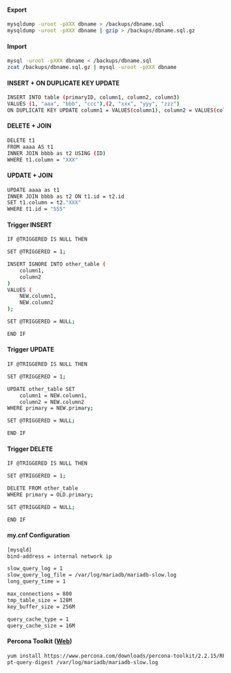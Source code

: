 #### Export
```sh
mysqldump -uroot -pXXX dbname > /backups/dbname.sql
mysqldump -uroot -pXXX dbname | gzip > /backups/dbname.sql.gz
```

#### Import
```sh
mysql -uroot -pXXX dbname < /backups/dbname.sql
zcat /backups/dbname.sql.gz | mysql -uroot -pXXX dbname
```

#### INSERT + ON DUPLICATE KEY UPDATE
```sh
INSERT INTO table (primaryID, column1, column2, column3)
VALUES (1, "aaa", "bbb", "ccc"),(2, "xxx", "yyy", "zzz")
ON DUPLICATE KEY UPDATE column1 = VALUES(column1), column2 = VALUES(column2)
```

#### DELETE + JOIN
```sh
DELETE t1
FROM aaaa AS t1
INNER JOIN bbbb as t2 USING (ID)
WHERE t1.column = "XXX"
```

#### UPDATE + JOIN
```sh
UPDATE aaaa as t1 
INNER JOIN bbbb as t2 ON t1.id = t2.id
SET t1.column = t2."XXX" 
WHERE t1.id = "555"
```

#### Trigger INSERT
```sh
IF @TRIGGERED IS NULL THEN

SET @TRIGGERED = 1;

INSERT IGNORE INTO other_table (
    column1,
    column2
)
VALUES ( 
	NEW.column1,
	NEW.column2
);

SET @TRIGGERED = NULL;

END IF
```

#### Trigger UPDATE
```sh
IF @TRIGGERED IS NULL THEN

SET @TRIGGERED = 1;

UPDATE other_table SET 
    column1 = NEW.column1,
    column2 = NEW.column2
WHERE primary = NEW.primary;

SET @TRIGGERED = NULL;

END IF
```

#### Trigger DELETE
```sh
IF @TRIGGERED IS NULL THEN

SET @TRIGGERED = 1;

DELETE FROM other_table
WHERE primary = OLD.primary;

SET @TRIGGERED = NULL;

END IF
```

#### my.cnf Configuration
```sh
[mysqld]
bind-address = internal network ip

slow_query_log = 1
slow_query_log_file = /var/log/mariadb/mariadb-slow.log
long_query_time = 1

max_connections = 800
tmp_table_size = 128M
key_buffer_size = 256M

query_cache_type = 1
query_cache_size = 16M
```

#### Percona Toolkit (<a href="https://www.percona.com/downloads/percona-toolkit/" target="_blank">Web</a>)
```sh
yum install https://www.percona.com/downloads/percona-toolkit/2.2.15/RPM/percona-toolkit-2.2.15-2.noarch.rpm
pt-query-digest /var/log/mariadb/mariadb-slow.log
```
